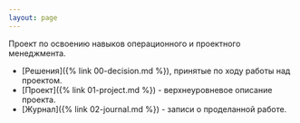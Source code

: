 ```yaml
---
layout: page
---
```


Проект по освоению навыков операционного и проектного менеджмента.

- [Решения]({% link 00-decision.md %}), принятые по ходу работы над проектом.
- [Проект]({% link 01-project.md %}) - верхнеуровневое описание проекта.
- [Журнал]({% link 02-journal.md %}) - записи о проделанной работе.
